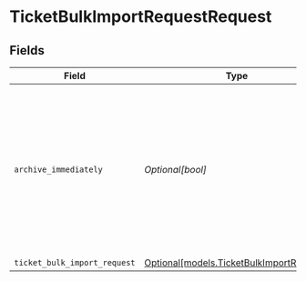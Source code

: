 # TicketBulkImportRequestRequest


## Fields

| Field                                                                                                                                         | Type                                                                                                                                          | Required                                                                                                                                      | Description                                                                                                                                   |
| --------------------------------------------------------------------------------------------------------------------------------------------- | --------------------------------------------------------------------------------------------------------------------------------------------- | --------------------------------------------------------------------------------------------------------------------------------------------- | --------------------------------------------------------------------------------------------------------------------------------------------- |
| `archive_immediately`                                                                                                                         | *Optional[bool]*                                                                                                                              | :heavy_minus_sign:                                                                                                                            | If `true`, any ticket created with a `closed` status bypasses the normal ticket lifecycle and will be created directly in your ticket archive |
| `ticket_bulk_import_request`                                                                                                                  | [Optional[models.TicketBulkImportRequest]](../models/ticketbulkimportrequest.md)                                                              | :heavy_minus_sign:                                                                                                                            | N/A                                                                                                                                           |
